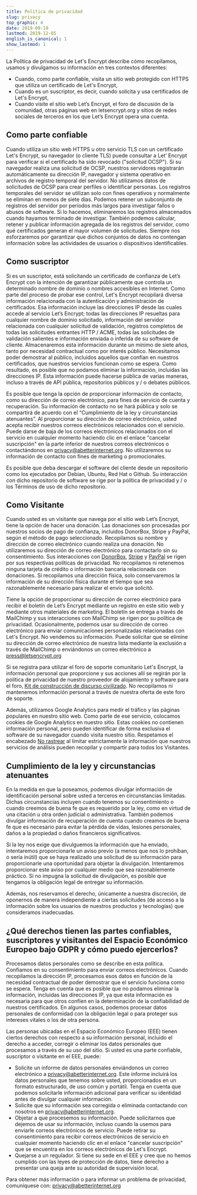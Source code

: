 ```yaml
---
title: Política de privacidad
slug: privacy
top_graphic: 4
date: 2019-09-19
lastmod: 2019-12-05
english_is_canonical: 1
show_lastmod: 1
---
```



La Política de privacidad de Let's Encrypt describe cómo recopilamos, usamos y divulgamos su información en tres contextos diferentes:

* Cuando, como parte confiable, visita un sitio web protegido con HTTPS que utiliza un certificado de Let's Encrypt,
* Cuando es un suscriptor, es decir, cuando solicita y usa certificados de Let's Encrypt,
* Cuando visite el sitio web Let’s Encrypt, el foro de discusión de la comunidad, otras páginas web en letsencrypt.org y sitios de redes sociales de terceros en los que Let’s Encrypt opera una cuenta.

## Como parte confiable

Cuando utiliza un sitio web HTTPS u otro servicio TLS con un certificado Let's Encrypt, su navegador (o cliente TLS) puede consultar a Let’ Encrypt para verificar si el certificado ha sido revocado ("solicitud OCSP"). Si su navegador realiza una solicitud de OCSP, nuestros servidores registrarán automáticamente su dirección IP, navegador y sistema operativo en archivos de registro temporal del servidor. No utilizamos datos de solicitudes de OCSP para crear perfiles o identificar personas. Los registros temporales del servidor se utilizan solo con fines operativos y normalmente se eliminan en menos de siete días. Podemos retener un subconjunto de registros del servidor por períodos más largos para investigar fallos o abusos de software. Si lo hacemos, eliminaremos los registros almacenados cuando hayamos terminado de investigar. También podemos calcular, retener y publicar información agregada de los registros del servidor, como qué certificados generan el mayor volumen de solicitudes. Siempre nos esforzaremos por garantizar que dichos conjuntos de datos no contengan información sobre las actividades de usuarios o dispositivos identificables.

## Como suscriptor

Si es un suscriptor, está solicitando un certificado de confianza de Let’s Encrypt con la intención de garantizar públicamente que controla un determinado nombre de dominio o nombres accesibles en Internet. Como parte del proceso de probar ese control, Let's Encrypt recopilará diversa información relacionada con la autenticación y administración de certificados. Esa información incluye las direcciones IP desde las cuales accede al servicio Let’s Encrypt; todas las direcciones IP resueltas para cualquier nombre de dominio solicitado, información del servidor relacionada con cualquier solicitud de validación, registros completos de todas las solicitudes entrantes HTTP / ACME, todas las solicitudes de validación salientes e información enviada o inferida de su software de cliente. Almacenaremos esta información durante un mínimo de siete años, tanto por necesidad contractual como por interés público. Necesitamos poder demostrar al público, incluidos aquellos que confían en nuestros certificados, que nuestros servicios funcionan como se espera. Como resultado, es posible que no podamos eliminar la información, incluidas las direcciones IP. Esta información puede hacerse pública de varias maneras, incluso a través de API pública, repositorios públicos y / o debates públicos.

Es posible que tenga la opción de proporcionar información de contacto, como su dirección de correo electrónico, para fines de servicio de cuenta y recuperación. Su información de contacto no se hará pública y solo se compartirá de acuerdo con el “Cumplimiento de la ley y circunstancias atenuantes”. Al proporcionar su dirección de correo electrónico, usted acepta recibir nuestros correos electrónicos relacionados con el servicio. Puede darse de baja de los correos electrónicos relacionados con el servicio en cualquier momento haciendo clic en el enlace "cancelar suscripción" en la parte inferior de nuestros correos electrónicos o contactándonos en [privacy@abetterinternet.org](mailto:privacy@abetterinternet.org). No utilizaremos su información de contacto con fines de marketing o promocionales.

Es posible que deba descargar el software del cliente desde un repositorio como los ejecutados por Debian, Ubuntu, Red Hat o Github. Su interacción con dicho repositorio de software se rige por la política de privacidad y / o los Términos de uso de dicho repositorio.

## Como Visitante

Cuando usted es un visitante que navega por el sitio web Let’s Encrypt, tiene la opción de hacer una donación. Las donaciones son procesadas por nuestros socios de pago de confianza, incluidos DonorBox, Stripe y PayPal, según el método de pago seleccionado. Recopilamos su nombre y dirección de correo electrónico cuando realiza una donación. No utilizaremos su dirección de correo electrónico para contactarlo sin su consentimiento. Sus interacciones con [DonorBox](https://donorbox.org/privacy), [Stripe](https://stripe.com/privacy/) y [PayPal](https://www.paypal.com/us/webapps/mpp/ua/privacy-full) se rigen por sus respectivas políticas de privacidad. No recopilamos ni retenemos ninguna tarjeta de crédito o información bancaria relacionada con donaciones. Si recopilamos una dirección física, solo conservaremos la información de su dirección física durante el tiempo que sea razonablemente necesario para realizar el envío que solicitó.

Tiene la opción de proporcionar su dirección de correo electrónico para recibir el boletín de Let’s Encrypt mediante un registro en este sitio web y mediante otros materiales de marketing. El boletín se entrega a través de MailChimp y sus interacciones con MailChimp se rigen por su política de privacidad. Ocasionalmente, podemos usar su dirección de correo electrónico para enviar comunicaciones personalizadas relacionadas con Let's Encrypt. No vendemos su información. Puede solicitar que se elimine su dirección de correo electrónico de nuestra lista mediante la exclusión a través de MailChimp o enviándonos un correo electrónico a [press@letsencrypt.org](mailto:press@letsencrypt.org)

Si se registra para utilizar el foro de soporte comunitario Let's Encrypt, la información personal que proporcione y sus acciones allí se regirán por la política de privacidad de nuestro proveedor de alojamiento y software para el foro, [Kit de construcción de discurso civilizado](https://www.discourse.org/privacy). No recopilamos ni mantenemos información personal a través de nuestra oferta de este foro de soporte.

Además, utilizamos Google Analytics para medir el tráfico y las páginas populares en nuestro sitio web. Como parte de ese servicio, colocamos cookies de Google Analytics en nuestro sitio. Estas cookies no contienen información personal, pero pueden identificar de forma exclusiva el software de su navegador cuando visita  nuestro sitio. Respetamos el encabezado [No rastrear](http://donottrack.us/) al limitar estrictamente la información que nuestros servicios de análisis pueden recopilar y compartir para todos los Visitantes.

## Cumplimiento de la ley y circunstancias atenuantes

En la medida en que la poseamos, podemos divulgar información de identificación personal sobre usted a terceros en circunstancias limitadas. Dichas circunstancias incluyen cuando tenemos su consentimiento o cuando creemos de buena fe que es requerido por la ley, como en virtud de una citación u otra orden judicial o administrativa. También podemos divulgar información de recuperación de cuenta cuando creamos de buena fe que es necesario para evitar la pérdida de vidas, lesiones personales, daños a la propiedad o daños financieros significativos.

Si la ley nos exige que divulguemos la información que ha enviado, intentaremos proporcionarle un aviso previo (a menos que nos lo prohíban, o sería inútil) que se haya realizado una solicitud de su información para proporcionarle una oportunidad para objetar la divulgación. Intentaremos proporcionar este aviso por cualquier medio que sea razonablemente práctico. Si no impugna la solicitud de divulgación, es posible que tengamos la obligación legal de entregar su información.

Además, nos reservamos el derecho, únicamente a nuestra discreción, de oponernos de manera independiente a ciertas solicitudes (de acceso a la información sobre los usuarios de nuestros productos y tecnologías) que consideramos inadecuadas.

## ¿Qué derechos tienen las partes confiables, suscriptores y visitantes del Espacio Económico Europeo bajo GDPR y cómo puedo ejercerlos?

Procesamos datos personales como se describe en esta política. Confiamos en su consentimiento para enviar correos electrónicos. Cuando recopilamos la dirección IP, procesamos esos datos en función de la necesidad contractual de poder demostrar que el servicio funciona como se espera. Tenga en cuenta que es posible que no podamos eliminar la información, incluidas las direcciones IP, ya que esta información es necesaria para que otros confíen en la determinación de la confiabilidad de nuestros certificados. En algunos casos, podemos procesar datos personales de conformidad con la obligación legal o para proteger sus intereses vitales o los de otra persona.

Las personas ubicadas en el Espacio Económico Europeo (EEE) tienen ciertos derechos con respecto a su información personal, incluido el derecho a acceder, corregir o eliminar los datos personales que procesamos a través de su uso del sitio. Si usted es una parte confiable, suscriptor o visitante en el EEE, puede:

* Solicite un informe de datos personales enviándonos un correo electrónico a privacy@abetterinternet.org. Este informe incluirá los datos personales que tenemos sobre usted, proporcionados en un formato estructurado, de uso común y portátil. Tenga en cuenta que podemos solicitarle información adicional para verificar su identidad antes de divulgar cualquier información.
* Solicite que su información sea corregida o eliminada contactando con nosotros en privacy@abetterinternet.org.
* Objetar a que procesemos su información. Puede solicitarnos que dejemos de usar su información, incluso cuando la usemos para enviarle correos electrónicos de servicio. Puede retirar su consentimiento para recibir correos electrónicos de servicio en cualquier momento haciendo clic en el enlace "cancelar suscripción" que se encuentra en los correos electrónicos de Let's Encrypt.
* Quejarse a un regulador. Si tiene su sede en el EEE y cree que no hemos cumplido con las leyes de protección de datos, tiene derecho a presentar una queja ante su autoridad de supervisión local.

Para obtener más información o para informar un problema de privacidad, comuníquese con: [privacy@abetterinternet.org](mailto:privacy@abetterinternet.org)

